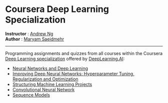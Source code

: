 # Coursera Deep Learning Specialization

**Instructor** : <a href="https://www.coursera.org/instructor/andrewng">Andrew Ng</a><br />
**Author** : <a href="https://maryamsaeedmehr.github.io">Maryam Saeidmehr</a>

----

Programming assignments and quizzes from all courses within the Coursera <a href="https://www.coursera.org/specializations/deep-learning">Deep Learning specialization</a> offered by <a href="https://www.coursera.org/deeplearning-ai">DeepLearning.AI</a>: 
 - <a href="https://www.coursera.org/learn/neural-networks-deep-learning?specialization=deep-learning">Neural Networks and Deep Learning</a>
 - <a href="https://www.coursera.org/learn/deep-neural-network?specialization=deep-learning">Improving Deep Neural Networks: Hyperparameter Tuning, Regularization and Optimization</a>
 - <a href="https://www.coursera.org/learn/machine-learning-projects?specialization=deep-learning">Structuring Machine Learning Projects</a>
 - <a href="https://www.coursera.org/learn/convolutional-neural-networks?specialization=deep-learning">Convolutional Neural Network</a>
 - <a href="https://www.coursera.org/learn/nlp-sequence-models?specialization=deep-learning">Sequence Models</a>
